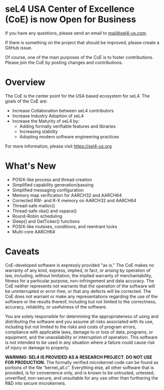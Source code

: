 # seL4 USA Center of Excellence (CoE) is now Open for Business

If you have any questions, please send an email to
[mail@sel4-us.com](mailto:mail@sel4-us.org).
  
If there is something on the project that should be improved, please 
create a GitHub issue.
  
Of course, one of the main purposes of the CoE is to foster contributions.
Please join the CoE by posting changes and contributions.

# Overview

The CoE is the center point for the USA based ecosystem for seL4.
The goals of the CoE are:

* Increase Collaboration between seL4 contributors
* Increase Industry Adoption of seL4
* Increase the Maturity of seL4 by:
  * Adding formally verifiable features and libraries
  * Increasing stability
  * Adopting modern software engineering practices

For more information, please visit https://sel4-us.org

# What's New

* POSIX-like process and thread creation
* Simplified capability generation/passing
* Simplified messaging configuration
* Memory map verification for AARCH32 and AARCH64
* Corrected RW- and R-X memory on AARCH32 and AARCH64
* Thread-safe malloc()
* Thread-safe vka() and vspace()
* Round-Robin scheduling
* Sleep() and GetTicker() functions
* POSIX-like mutexes, conditions, and reentrant locks
* Multi-core AARCH64

# Caveats

CoE-developed software is expressly provided "as is." The CoE makes no warranty
of any kind, express, implied, in fact, or arising by operation of law,
including, without limitation, the implied warranty of merchantability, fitness
for a particular purpose, non-infringement and data accuracy. The CoE neither
represents not warrants that the operation of the software will be uninterrupted
or error-free, or that any defects will be corrected. The CoE does not warrant
or make any representations regarding the use of the software or the results
thereof, including but not limited to the correctness, accuracy, reliability,
or usefulness of the software.

You are solely responsible for determining the appropriateness of using and
distributing the software and you assume all risks associated with its use,
including but not limited to the risks and costs of program errors, compliance
with applicable laws, damage to or loss of data, programs, or equipment, and
the unavailability or interruption of operation. This software is not intended
to be used in any situation where a failure could cause risk of injury or damage
to property.

**WARNING: SEL4 IS PROVIDED AS A RESEARCH PROJECT. DO NOT USE FOR PRODUCTION.**
The formally verified microkernel code can be found as portions of the file
“kernel_all.c”. Everything else, all other software that is provided, is for
convenience only, and is known to be untrusted, untested, unverified,
non-secure, and unsuitable for any use other than furthering the R&D into
secure microkernels.